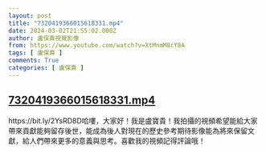 ```yaml
---
layout: post
title: "7320419366015618331.mp4"
date: 2024-03-02T21:55:02.000Z
author: 盧保貴視覺影像
from: https://www.youtube.com/watch?v=XtMnmM8cY8A
tags: [ 盧保貴 ]
comments: True
categories: [ 盧保貴 ]
---
```

<!--1709416502000-->
[7320419366015618331.mp4](https://www.youtube.com/watch?v=XtMnmM8cY8A)
------

<div>
https://bit.ly/2YsRD8D哈嘍，大家好！我是盧寶貴！我拍攝的視頻希望能給大家帶來貢獻能夠留存後世，能成為後人對現在的歷史參考期待影像能為將來保留文獻，給人們帶來更多的意義與思考。喜歡我的視頻記得評論哦！
</div>
